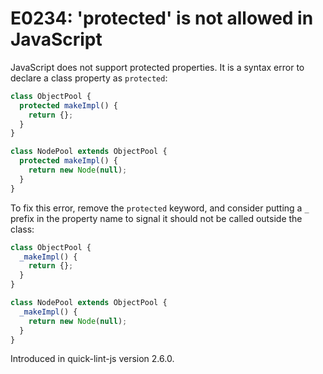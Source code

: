 # E0234: 'protected' is not allowed in JavaScript

JavaScript does not support protected properties. It is a syntax error to
declare a class property as `protected`:

```javascript
class ObjectPool {
  protected makeImpl() {
    return {};
  }
}

class NodePool extends ObjectPool {
  protected makeImpl() {
    return new Node(null);
  }
}
```

To fix this error, remove the `protected` keyword, and consider putting a `_`
prefix in the property name to signal it should not be called outside the class:

```javascript
class ObjectPool {
  _makeImpl() {
    return {};
  }
}

class NodePool extends ObjectPool {
  _makeImpl() {
    return new Node(null);
  }
}
```

Introduced in quick-lint-js version 2.6.0.
